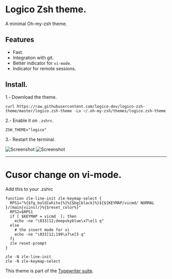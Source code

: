 # Logico Zsh theme.
A minimal Oh-my-zsh theme.

## Features

- Fast.
- Integration with git.
- Better indicator for `vi-mode`.
- Indicator for remote sessions.

## Install.

1.- Download the theme.

```
curl https://raw.githubusercontent.com/logico-dev/logico-zsh-theme/master/logico.zsh-theme -Lo ~/.oh-my-zsh/themes/logico.zsh-theme
```

2.- Enable it on `.zshrc`.

```
ZSH_THEME="logico"
```

3.- Restart the terminal.


![Screenshot](https://logico.com.ar/img/2019/03/9/20190309-1552180258_1055x687.png)
![Screenshot](https://logico.com.ar/img/2019/03/25/logico-zsh-theme.gif)

---

# Cusor change on vi-mode.

Add this to your .zshrc

```
function zle-line-init zle-keymap-select {
  RPS1="%{$fg_bold[white]%}%{$bg[black]%}${${KEYMAP/vicmd/ NORMAL }/(main|viins)/}%{$reset_color%}"
  RPS2=$RPS1
  if [ $KEYMAP = vicmd  ]; then
    echo -ne "\033]12;deepskyblue\x7\e[1 q"
  else
    # the insert mode for vi
    echo -ne "\033]12;199\x7\e[5 q"
  fi
  zle reset-prompt
}

zle -N zle-line-init
zle -N zle-keymap-select
```


This theme is part of the [Typewriter suite](https://github.com/logico-dev/typewriter).
